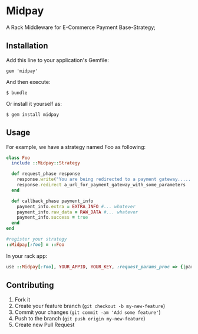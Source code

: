 # Midpay

A Rack Middleware for E-Commerce Payment Base-Strategy;

## Installation

Add this line to your application's Gemfile:

    gem 'midpay'

And then execute:

    $ bundle

Or install it yourself as:

    $ gem install midpay

## Usage

For example, we have a strategy named Foo as following:
```ruby
class Foo
  include ::Midpay::Strategy

  def request_phase response
    response.write("You are being redirected to a payment gateway......")
    response.redirect a_url_for_payment_gateway_with_some_parameters
  end

  def callback_phase payment_info
    payment_info.extra = EXTRA_INFO #... whatever
    payment_info.raw_data = RAW_DATA #... whatever
    payment_info.success = true
  end
end

#register your strategy
::Midpay[:foo] = ::Foo
```

In your rack app:

```ruby
use ::Midpay[:foo], YOUR_APPID, YOUR_KEY, :request_params_proc => {|params| BarModel.find(params[:id]) }
```

## Contributing

1. Fork it
2. Create your feature branch (`git checkout -b my-new-feature`)
3. Commit your changes (`git commit -am 'Add some feature'`)
4. Push to the branch (`git push origin my-new-feature`)
5. Create new Pull Request
